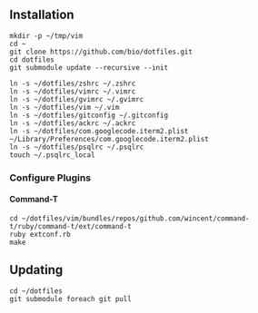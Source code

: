 ## Installation

    mkdir -p ~/tmp/vim
    cd ~
    git clone https://github.com/bio/dotfiles.git
    cd dotfiles
    git submodule update --recursive --init

    ln -s ~/dotfiles/zshrc ~/.zshrc
    ln -s ~/dotfiles/vimrc ~/.vimrc
    ln -s ~/dotfiles/gvimrc ~/.gvimrc
    ln -s ~/dotfiles/vim ~/.vim
    ln -s ~/dotfiles/gitconfig ~/.gitconfig
    ln -s ~/dotfiles/ackrc ~/.ackrc
    ln -s ~/dotfiles/com.googlecode.iterm2.plist ~/Library/Preferences/com.googlecode.iterm2.plist
    ln -s ~/dotfiles/psqlrc ~/.psqlrc
    touch ~/.psqlrc_local

### Configure Plugins

#### Command-T

    cd ~/dotfiles/vim/bundles/repos/github.com/wincent/command-t/ruby/command-t/ext/command-t
    ruby extconf.rb
    make

## Updating

    cd ~/dotfiles
    git submodule foreach git pull

